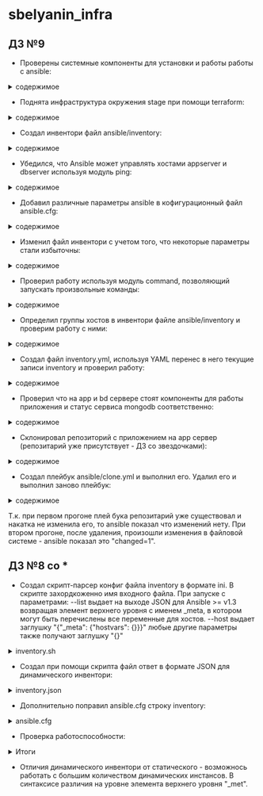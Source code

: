 # sbelyanin_infra

## ДЗ №9





 - Проверены системные компоненты для установки и работы работы с ansible:

<details><summary>содержимое</summary><p>

```bash
python --version
Python 2.7.5

pip --version
pip 19.0.1

ansible --version
ansible 2.7.6

```
</p></details>

 - Поднята инфраструктура окружения stage при помощи terraform:

<details><summary>содержимое</summary><p>

```bash
terraform apply
...
Apply complete! Resources: 6 added, 0 changed, 0 destroyed.

Outputs:
app_external_ip = 34.76.119.239
db_external_ip = 35.205.17.199

```
</p></details>

 - Создал инвентори файл ansible/inventory:

<details><summary>содержимое</summary><p>

```bash
appserver ansible_host=34.76.119.239 ansible_user=appuser ansible_private_key_file=~/.ssh/appuser
dbserver ansible_host=35.205.17.199 ansible_user=appuser ansible_private_key_file=~/.ssh/appuser

```
</p></details>

 - Убедился, что Ansible может управлять хостами appserver и dbserver используя модуль ping:

<details><summary>содержимое</summary><p>
 
```bash

ansible appserver -i ./inventory -m ping
appserver | SUCCESS => {
    "changed": false,
    "ping": "pong"
}

ansible dbserver -i ./inventory -m ping
appserver | SUCCESS => {
    "changed": false,
    "ping": "pong"
}

```
</p></details>


 - Добавил различные параметры ansible в кофигурационный файл ansible.cfg:

<details><summary>содержимое</summary><p>

```bash

ansible/ansible.cfg:
[defaults]
inventory = ./inventory
remote_user = appuser
private_key_file = ~/.ssh/appuser
host_key_checking = False
retry_files_enabled = False

```
</p></details>

 - Изменил файл инвентори с учетом того, что некоторые параметры стали избыточны:

<details><summary>содержимое</summary><p>

```bash

ansible/inventory:
appserver ansible_host=34.76.119.239
dbserver ansible_host=35.205.17.199

```
</p></details>

 - Проверил работу используя модуль command, позволяющий запускать произвольные команды:

<details><summary>содержимое</summary><p>

```bash

ansible appserver -m command -a uptime
appserver | CHANGED | rc=0 >>
 19:21:07 up  1:50,  1 user,  load average: 0.00, 0.00, 0.00

ansible dbserver -m command -a uptime
dbserver | CHANGED | rc=0 >>
 19:21:18 up  1:51,  1 user,  load average: 0.00, 0.00, 0.00

```
</p></details>

 - Определил группы хостов в инвентори файле ansible/inventory и проверим работу с ними:

<details><summary>содержимое</summary><p>

```bash
ansible/inventory:
[app]
appserver ansible_host=34.76.119.239

[db]
dbserver ansible_host=35.205.17.199

ansible app -m ping
appserver | SUCCESS => {
    "changed": false,
    "ping": "pong"
}
ansible db -m ping
dbserver | SUCCESS => {
    "changed": false,
    "ping": "pong"
}

``` 
</p></details>


 - Создал файл inventory.yml, используя YAML перенес в него текущие записи inventory и проверил работу:

<details><summary>содержимое</summary><p>

```bash
ansible/inventory.yml:
all:
  children:
    app:
      hosts:
        appserver:
           ansible_host: 34.76.119.239
    db:
      hosts:
        dbserver:
           ansible_host: 35.205.17.199

ansible all -m ping -i inventory.yml
dbserver | SUCCESS => {
    "changed": false,
    "ping": "pong"
}
appserver | SUCCESS => {
    "changed": false,
    "ping": "pong"
}

```
</p></details>


 - Проверил что на app и bd сервере стоят компоненты для работы приложения и статус сервиса mongodb соответственно:

<details><summary>содержимое</summary><p>

```bash

ansible app -m shell -a 'ruby -v; bundler -v'
appserver | CHANGED | rc=0 >>
ruby 2.3.1p112 (2016-04-26) [x86_64-linux-gnu]
Bundler version 2.0.1

ansible db -m systemd -a name=mongod
dbserver | SUCCESS => {
    "changed": false,
    "name": "mongod",
    "status": {
        "ActiveState": "active",

ansible db -m service -a name=mongod
dbserver | SUCCESS => {
    "changed": false,
    "name": "mongod",
    "status": {
        "ActiveState": "active",

``` 
</p></details>


 - Склонировал репозиторий с приложением на app сервер (репозитарий уже присутствует - ДЗ со звездочками):

<details><summary>содержимое</summary><p>

```bash
ansible app -m git -a \
> 'repo=https://github.com/express42/reddit.git dest=/home/appuser/reddit'
appserver | SUCCESS => {
    "after": "5c217c565c1122c5343dc0514c116ae816c17ca2",
    "before": "5c217c565c1122c5343dc0514c116ae816c17ca2",
    "changed": false,
    "remote_url_changed": false
}

``` 
</p></details>

 - Создал плейбук ansible/clone.yml и выполнил его. Удалил его и выполнил заново плейбук:

<details><summary>содержимое</summary><p>

```bash
ansible-playbook clone.yml
PLAY RECAP ************************************************************************************
appserver                  : ok=2    changed=0    unreachable=0    failed=0

PLAY RECAP ************************************************************************************
appserver                  : ok=2    changed=1    unreachable=0    failed=0

```
</p></details>

Т.к. при первом прогоне плей бука репозитарий уже существовал и накатка не изменила его, то ansible показал что изменений нету. При втором прогоне, после удаления, произошли изменения в файловой системе - ansible показал это "changed=1".

## ДЗ №8 со *  

 - Создал скрипт-парсер конфиг файла inventory в формате ini. В скрипте захордкоженно имя входного файла. При запуске с параметрами:
 --list выдает на выходе JSON для Ansible >= v1.3 возвращая элемент верхнего уровня с именем _meta, в котором могут быть перечислены все переменные для хостов.
 --host выдает заглушку "{"_meta": {"hostvars": {}}}"
 любые другие параметры также получают заглушку "{}"
  
<details><summary>inventory.sh</summary><p>

```bash
#!/bin/bash

function print_list()
{

LG=""
LM=""
TR=0
IT=0
IM=1

FILE=inventory

LG+="{\n"
LM+="\t\"_meta\": {\n\t   \"hostvars\": {\n\t\t"

while read LINE; do
  if [[ $LINE == *\[*\]* ]]
  then

# echo ""> test.sem


     if [[ $TR == 1 ]]
     then
       LG+="],\n\t   \"vars\": {}\n\t},\n"
     fi

     LG+="\t"`echo $LINE | sed 's/\[*\([a-zA-Z_]*\).*/"\1": {/'`"\n\t   \"hosts\": ["
     TR=1
     IT=1

#TR = 1 вошли в блок
#IT = 1 первый итем в блоке
#IM = 1 первый итем в мета блоке
#LG - строка вывода основных блоков/групп
#LM - строка вывода для мета информации

  elif [[ $LINE == *" "*"="* ]]
  then

      if [[ $IT == 0 ]]
      then
        LG+=", "
      fi

      if [[ $IM == 0 ]]
      then
        LM+=",\n\t\t"
      fi


      LG+=`echo $LINE | sed 's/\(.*\)* ansible_host=.*/\"\1\"/'`
      
      LM+=`echo $LINE | sed 's/\(.*\)* ansible_host=.*/\"\1\"/'`
      LM+=": { \"ansible_host\" : \""`echo $LINE | sed 's/.*ansible_host=\(.*\)/\1/'`"\" }"

      IM=0
      IT=0
  fi
    
done < $FILE



if [[ $TR == 1 ]]
then
   LG+="],\n\t   \"vars\": {}\n\t},\n"
fi

if [[ $IM == 0 ]]
then
   LM+="\n\t   }\n\t}\n"
fi

LG+="$LM"

LG+="}\n"

echo -e $LG
echo -e $LG > test.json

#echo -e $LM
}

case "$1" in
        --list) print_list ;;
        --host) echo '{"_meta": {"hostvars": {}}}' ;;
         *)  echo "{ }" ;;
esac

```

</p></details>

 - Создал при помощи скрипта файл ответ в формате JSON для динамического инвентори:

  
<details><summary>inventory.json</summary><p>

```bash

 {
	"app": {
	 "hosts": ["appserver"],
	 "vars": {}
	},
	"db": {
	 "hosts": ["dbserver"],
	 "vars": {}
	},
	"_meta": {
	 "hostvars": {
		"appserver": { "ansible_host" : "34.76.119.239" },
		"dbserver": { "ansible_host" : "34.76.168.129" }
	 }
	}
}
 
```

</p></details>

 - Дополнительно поправил ansible.cfg строку inventory:

<details><summary>ansible.cfg</summary><p>
 
```bash

[defaults]
inventory = ./inventory.sh
```
</p></details>

- Проверка работоспособности:
 
<details><summary>Итоги</summary><p>

```bash

ansible  all -m ping
appserver | SUCCESS => {
    "changed": false, 
    "ping": "pong"
}
dbserver | SUCCESS => {
    "changed": false, 
    "ping": "pong"
}

```
</p></details>

 - Отличия динамического инвентори от статического - возможнось работать с большим количеством динамических инстансов. В синтаксисе различия на уровне элемента верхнего уровня "_met".
